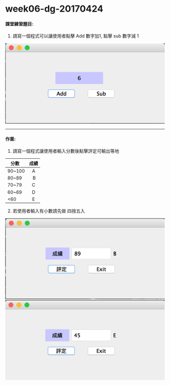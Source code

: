 # week06-dg-20170424

#### 課堂練習題目:  

1. 請寫一個程式可以讓使用者點擊 Add 數字加1, 點擊 sub 數字減 1

![ex1](ex1.png)

---

#### 作業:

1. 請寫一個程式讓使用者輸入分數後點擊評定可輸出等地 

| 分數    | 成績  |
| ------- |:------:|
| 90~100  | A |
| 80~89   | B |
| 70~79  | C |
| 60~69  | D |
| <60  | E |

2. 若使用者輸入有小數請先做 四捨五入

![hw1](hw1.png)
![hw1](hw2.png)
